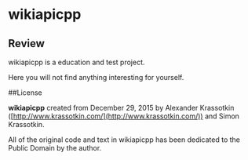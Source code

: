 # wikiapicpp

## Review

wikiapicpp is a education and test project.

Here you will not find anything interesting for yourself.

##License

**wikiapicpp** created from December 29, 2015 by Alexander Krassotkin ([http://www.krassotkin.com/](http://www.krassotkin.com/)) and Simon Krassotkin.
   
All of the original code and text in wikiapicpp has been dedicated to the Public Domain by the author.

